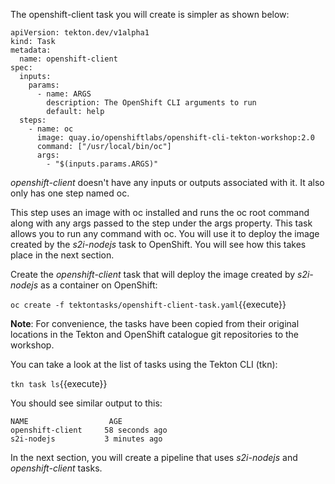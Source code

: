 The openshift-client task you will create is simpler as shown below:

```
apiVersion: tekton.dev/v1alpha1
kind: Task
metadata:
  name: openshift-client
spec:
  inputs:
    params:
      - name: ARGS
        description: The OpenShift CLI arguments to run
        default: help
  steps:
    - name: oc
      image: quay.io/openshiftlabs/openshift-cli-tekton-workshop:2.0
      command: ["/usr/local/bin/oc"]
      args:
        - "$(inputs.params.ARGS)"
```

_openshift-client_ doesn't have any inputs or outputs associated with it. It also only has one step named oc.

This step uses an image with oc installed and runs the oc root command along with any args passed to the step under the args property. This task allows you to run any command with oc. You will use it to deploy the image created by the _s2i-nodejs_ task to OpenShift. You will see how this takes place in the next section.

Create the _openshift-client_ task that will deploy the image created by _s2i-nodejs_ as a container on OpenShift:

`oc create -f tektontasks/openshift-client-task.yaml`{{execute}}

**Note**: For convenience, the tasks have been copied from their original locations in the Tekton and OpenShift catalogue git repositories to the workshop.

You can take a look at the list of tasks using the Tekton CLI (tkn):

`tkn task ls`{{execute}}

You should see similar output to this:

```
NAME                  AGE
openshift-client     58 seconds ago
s2i-nodejs           3 minutes ago
```

In the next section, you will create a pipeline that uses _s2i-nodejs_ and _openshift-client_ tasks. 